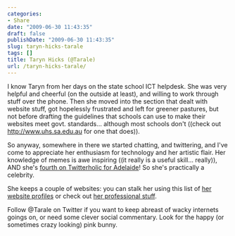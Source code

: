```yaml
---
categories:
- Share
date: "2009-06-30 11:43:35"
draft: false
publishDate: "2009-06-30 11:43:35"
slug: taryn-hicks-tarale
tags: []
title: Taryn Hicks (@Tarale)
url: /taryn-hicks-tarale/
---
```

I know Taryn from her days on the state school ICT helpdesk. She was
very helpful and cheerful (on the outside at least), and willing to work
through stuff over the phone. Then she moved into the section that dealt
with website stuff, got hopelessly frustrated and left for greener
pastures, but not before drafting the guidelines that schools can use to
make their websites meet govt. standards... although most schools don't
((check out http://www.uhs.sa.edu.au for one that does)).

So anyway, somewhere in there we started chatting, and twittering, and
I've come to appreciate her enthusiasm for technology and her artistic
flair. Her knowledge of memes is awe inspiring ((it really is a useful
skill... really)), AND she's [fourth on Twitterholic for
Adelaide](http://twitterholic.com/tarale/)! So she's practically a
celebrity.

She keeps a couple of websites: you can stalk her using this list of
[her website profiles](http://tarale.net/) or check out [her
professional stuff](http://tarynhicks.com.au/).

Follow @Tarale on Twitter if you want to keep abreast of wacky internets
goings on, or need some clever social commentary. Look for the happy (or
sometimes crazy looking) pink bunny.